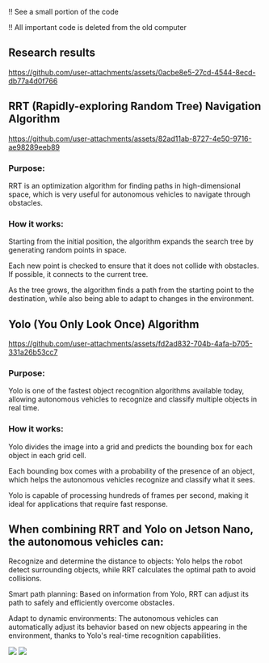 :bangbang: See a small portion of the code

:bangbang: All important code is deleted from the old computer 
## Research results

https://github.com/user-attachments/assets/0acbe8e5-27cd-4544-8ecd-db77a4d0f766

## RRT (Rapidly-exploring Random Tree) Navigation Algorithm

https://github.com/user-attachments/assets/82ad11ab-8727-4e50-9716-ae98289eeb89

### Purpose: 
RRT is an optimization algorithm for finding paths in high-dimensional space, which is very useful for autonomous vehicles  to navigate through obstacles.
### How it works:
Starting from the initial position, the algorithm expands the search tree by generating random points in space.

Each new point is checked to ensure that it does not collide with obstacles. If possible, it connects to the current tree.

As the tree grows, the algorithm finds a path from the starting point to the destination, while also being able to adapt to changes in the environment.

## Yolo (You Only Look Once) Algorithm

https://github.com/user-attachments/assets/fd2ad832-704b-4afa-b705-331a26b53cc7

### Purpose: 
Yolo is one of the fastest object recognition algorithms available today, allowing autonomous vehicles to recognize and classify multiple objects in real time.
### How it works:
Yolo divides the image into a grid and predicts the bounding box for each object in each grid cell.

Each bounding box comes with a probability of the presence of an object, which helps the autonomous vehicles recognize and classify what it sees.

Yolo is capable of processing hundreds of frames per second, making it ideal for applications that require fast response.

## When combining RRT and Yolo on Jetson Nano, the autonomous vehicles can:
Recognize and determine the distance to objects: Yolo helps the robot detect surrounding objects, while RRT calculates the optimal path to avoid collisions.

Smart path planning: Based on information from Yolo, RRT can adjust its path to safely and efficiently overcome obstacles.

Adapt to dynamic environments: The autonomous vehicles can automatically adjust its behavior based on new objects appearing in the environment, thanks to Yolo's real-time recognition capabilities.

<img src="https://github.com/bathanh0309/Scientific-Research-RRT-Yolov3/blob/main/Picture1.png"> 

<img src="https://github.com/bathanh0309/Scientific-Research-RRT-Yolov3/blob/main/Picture2.png"> 



